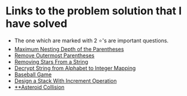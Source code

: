 # Links to the problem solution that I have solved
* The one which are marked with 2 ⭐'s are important questions.
* <a href="https://leetcode.com/problems/maximum-nesting-depth-of-the-parentheses/">Maximum Nesting Depth of the Parentheses</a>
* <a href="https://leetcode.com/problems/remove-outermost-parentheses/">Remove Outermost Parentheses</a>
* <a href="https://leetcode.com/problems/removing-stars-from-a-string/">Removing Stars From a String</a>
* <a href="https://leetcode.com/problems/decrypt-string-from-alphabet-to-integer-mapping/description/">Decrypt String from Alphabet to Integer Mapping</a>
* <a href="https://leetcode.com/problems/baseball-game/">Baseball Game</a>
* <a href="https://leetcode.com/problems/design-a-stack-with-increment-operation/">Design a Stack With Increment Operation</a>
* <a href="https://leetcode.com/problems/asteroid-collision/">**Asteroid Collision</a>
